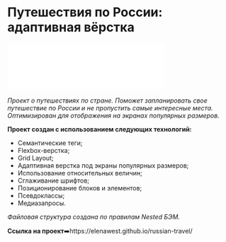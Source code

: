 # Путешествия по России: адаптивная вёрстка
![Alt-Логотип](./images/header-logo.svg)

_Проект о путешествиях по стране._
_Поможет запланировать свое путешествие по России и не пропустить самые интересные места._
_Оптимизирован для отображения на экранах популярных размеров._

**Проект создан с использованием следующих технологий:**
- Семантические теги;
- Flexbox-верстка;
- Grid Layout;
- Адаптивная верстка под экраны популярных размеров;
- Использование относительных величин;
- Сглаживание шрифтов;
- Позиционирование блоков и элементов;
- Псевдоклассы;
- Медиазапросы.

_Файловая структура создана по правилам Nested БЭМ._

**Ссылка на проект**➡️https://elenawest.github.io/russian-travel/

